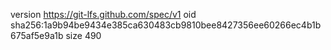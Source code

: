 version https://git-lfs.github.com/spec/v1
oid sha256:1a9b94be9434e385ca630483cb9810bee8427356ee60266ec4b1b675af5e9a1b
size 490
